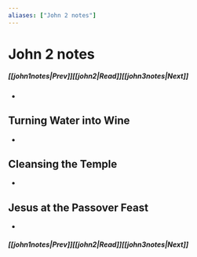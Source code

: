 ```yaml
---
aliases: ["John 2 notes"]
---
```

# John 2 notes
##### <span class=arrow-left></span>[[john1notes|Prev]]<span class=navigation-separator></span>[[john2|Read]]<span class=navigation-separator></span>[[john3notes|Next]]<span class=arrow-right></span>
- 
## Turning Water into Wine
- 
## Cleansing the Temple
- 
## Jesus at the Passover Feast
- 
##### <span class=arrow-left></span>[[john1notes|Prev]]<span class=navigation-separator></span>[[john2|Read]]<span class=navigation-separator></span>[[john3notes|Next]]<span class=arrow-right></span>